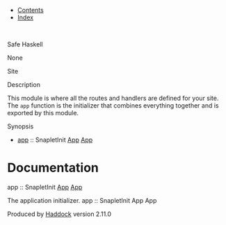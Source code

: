 -   [Contents](index.html)
-   [Index](doc-index.html)

 

Safe Haskell

None

Site

Description

This module is where all the routes and handlers are defined for your site. The `app` function is the initializer that combines everything together and is exported by this module.

Synopsis

-   [app](#v:app) :: SnapletInit [App](Application.html#t:App) [App](Application.html#t:App)

Documentation
=============

app :: SnapletInit [App](Application.html#t:App) [App](Application.html#t:App)

The application initializer. app :: SnapletInit App App

Produced by [Haddock](http://www.haskell.org/haddock/) version 2.11.0
